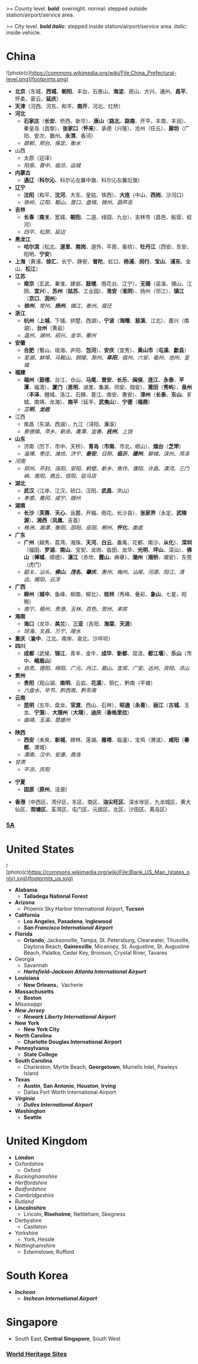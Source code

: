 \>= County level. **bold**: overnight. normal: stepped outside station/airport/service area.

\>= City level. **_bold italic_**: stepped inside station/airport/service area. _italic_: inside vehicle.

# China

![photo(c)https://commons.wikimedia.org/wiki/File:China_Prefectural-level.png](footprints.png)

- **北京**（东城、**西城**、**朝阳**、丰台、石景山、**海淀**、房山、大兴、通州、**昌平**、怀柔、密云、**延庆**）
- **天津**（河西、河东、和平、**南开**、河北、红桥）
- **河北**
  - **石家庄**（**长安**、桥西、新华）、**唐山**（**路北**、**路南**、开平、丰南、丰润）、秦皇岛（昌黎）、**张家口**（**怀来**）、承德（兴隆）、沧州（任丘）、**廊坊**（广阳、安次、霸州、**永清**、香河）
  - _邯郸_、_邢台_、_保定_、_衡水_
- 山西
  - 太原（迎泽）
  - _阳泉_、_晋中_、_临汾_、_运城_
- **内蒙古**
  - **通辽**（**科尔沁**、科尔沁左翼中旗、科尔沁左翼后旗）
- **辽宁**
  - **沈阳**（和平、**沈河**、大东、皇姑、铁西）、**大连**（中山、**西岗**、沙河口）
  - _铁岭_、_辽阳_、_鞍山_、_营口_、_盘锦_、_锦州_、_葫芦岛_
- **吉林**
  - **长春**（**南关**、宽城、**朝阳**、二道、绿园、九台）、吉林市（昌邑、船营、蛟河）
  - _四平_、_松原_、_延边_
- **黑龙江**
  - **哈尔滨**（松北、**道里**、**南岗**、道外、平房、香坊）、**牡丹江**（西安、东安、阳明、**宁安**）
- **上海**（黄浦、**徐汇**、长宁、静安、**普陀**、虹口、**杨浦**、**闵行**、**宝山**、**浦东**、金山、**松江**）
- **江苏**
  - **南京**（玄武、秦淮、建邺、**鼓楼**、雨花台、江宁）、**无锡**（梁溪、锡山、江阴、**宜兴**）、**苏州**（**姑苏**、工业园）、**淮安**（**淮阴**）、扬州（邗江）、**镇江**（**京口**、**润州**）
  - **_徐州_**、_常州_、**_扬州_**、_镇江_、_泰州_、_宿迁_
- **浙江**
  - **杭州**（**上城**、下城、拱墅、西湖）、**宁波**（**海曙**、**慈溪**、江北）、嘉兴（南湖）、**台州**（黄岩）
  - _温州_、_湖州_、_绍兴_、_金华_、_衢州_
- **安徽**
  - **合肥**（蜀山、瑶海、庐阳、**包河**）、**安庆**（宜秀）、**黄山市**（**屯溪**、**歙县**）
  - _芜湖_、_蚌埠_、_马鞍山_、_铜陵_、_滁州_、**_阜阳_**、_宿州_、_六安_、_亳州_、_池州_、_宣城_
- **福建**
  - **福州**（**鼓楼**、台江、仓山、**马尾**、**晋安**、**长乐**、**闽侯**、**连江**、**永泰**、**平潭**、福清）、**厦门**（**思明**、湖里、集美、同安、翔安）、**莆田**（**秀屿**）、**泉州**（**丰泽**、鲤城、洛江、石狮、晋江、南安、惠安）、**漳州**（**长泰**、**东山**、芗城、南靖、龙海）、**南平**（延平、**武夷山**）、**宁德**（**福鼎**）
  - **_三明_**、**_龙岩_**
- 江西
  - 南昌（东湖、西湖）、九江（浔阳、濂溪）
  - _景德镇_、_萍乡_、_新余_、_鹰潭_、_宜春_、**_抚州_**、_上饶_
- **山东**
  - 济南（历下、市中、天桥）、**青岛**（**市南**、市北、崂山）、**烟台**（**芝罘**）
  - _淄博_、_枣庄_、_潍坊_、_济宁_、**_泰安_**、_日照_、**_临沂_**、**_德州_**、_聊城_、_滨州_、_菏泽_
- _河南_
  - _郑州_、_开封_、_洛阳_、_安阳_、_鹤壁_、_新乡_、_焦作_、_濮阳_、_许昌_、_漯河_、_三门峡_、_南阳_、_商丘_、_信阳_、_驻马店_
- **湖北**
  - **武汉**（江岸、江汉、硚口、汉阳、**武昌**、洪山）
  - _孝感_、_黄冈_、_咸宁_、_随州_
- **湖南**
  - **长沙**（**芙蓉**、**天心**、岳麓、开福、雨花、长沙县）、**张家界**（永定、**武陵源**）、**湘西**（**凤凰**、吉首）
  - _株洲_、_湘潭_、_衡阳_、_邵阳_、_岳阳_、_郴州_、**_怀化_**、_娄底_
- **广东**
  - **广州**（越秀、荔湾、海珠、**天河**、**白云**、番禺、花都、南沙、**从化**）、**深圳**（福田、**罗湖**、**南山**、宝安、龙岗、盐田、龙华、**光明**、**坪山**、深汕）、**佛山**（**禅城**、顺德）、**湛江**（赤坎、**霞山**、麻章）、**潮州**（**湘桥**、潮安）、东莞（虎门）
  - _韶关_、_汕头_、**_佛山_**、**_茂名_**、**_肇庆_**、_惠州_、_梅州_、_汕尾_、_河源_、_阳江_、_清远_、_揭阳_、_云浮_
- **广西**
  - **柳州**（**城中**、鱼峰、柳南、柳北）、**桂林**（秀峰、叠彩、**象山**、七星、阳朔）
  - _南宁_、_梧州_、_贵港_、_玉林_、_百色_、_贺州_、_来宾_
- **海南**
  - **海口**（龙华、**美兰**）、**三亚**（吉阳、**海棠**、**天涯**）
  - _琼海_、_文昌_、_万宁_、_陵水_
- **重庆**（**渝中**、江北、南岸、渝北、沙坪坝）
- **四川**
  - **成都**（武侯、**锦江**、青羊、金牛、**成华**、**新都**、双流、**都江堰**）、**乐山**（市中、**峨眉山**）
  - _自贡_、_德阳_、_绵阳_、_广元_、_内江_、_眉山_、_宜宾_、_广安_、_达州_、_资阳_、_凉山_
- **贵州**
  - **贵阳**（观山湖、**南明**、云岩、**花溪**）、铜仁、黔南（平塘）
  - _六盘水_、_毕节_、_黔西南_、_黔东南_
- **云南**
  - **昆明**（五华、盘龙、**官渡**、西山、石林）、**昭通**（**永善**）、**丽江**（**古城**、玉龙、**宁蒗**）、**大理州**（**大理**）、**迪庆**（**香格里拉**）
  - _曲靖_、_玉溪_、_楚雄州_
<!--西藏-->
- **陕西**
  - **西安**（未央、**新城**、碑林、莲湖、**雁塔**、临潼）、宝鸡（渭滨）、**咸阳**（**秦都**、渭城）
  - _渭南_、_汉中_、_安康_、_商洛_
- _甘肃_
  - _平凉_、_庆阳_
<!--青海-->
- **宁夏**
  - **固原**（**原州**、泾源）
<!--新疆-->
- **香港**（中西区、湾仔区、东区、南区、**油尖旺区**、深水埗区、九龙城区、黄大仙区、**观塘区**、荃湾区、屯门区、元朗区、北区、沙田区、离岛区）
<!--*澳门-->
<!--*台湾-->
### [5A](5A)

# United States

![photo(c)https://commons.wikimedia.org/wiki/File:Blank_US_Map_(states_only).svg](footprints_us.svg)

- **Alabama**
  - **Talladega National Forest**
- **Arizona**
  - Phoenix Sky Harbor International Airport, **Tucson**
- **California**
  - **Los Angeles**, **Pasadena**, **Inglewood**
  - **_San Francisco International Airport_**
- **Florida**
  - **Orlando**, Jacksonville, Tampa, St. Petersburg, Clearwater, Titusville, Daytona Beach, **Gainesville**, Micanopy, St. Augustine, St. Augustine Beach, Palatka, Cedar Key, Bronson, Crystal River, Tavares
- Georgia
  - Savannah
  - **_Hartsfield–Jackson Atlanta International Airport_**
- **Louisiana**
  - **New Orleans**，Vacherie
- **Massachusetts**
  - **Boston**
- _Mississippi_
- **_New Jersey_**
  - **_Newark Liberty International Airport_**
- **New York**
  - **New York City**
- **North Carolina**
  - **Charlotte Douglas International Airport**
- **Pennsylvania**
  - **State College**
- **South Carolina**
  - Charleston, Myrtle Beach, **Georgetown**, Murrells Inlet, Pawleys Island
- **Texas**
  - **Austin**, **San Antonio**, **Houston**, **Irving**
  - Dallas Fort Worth International Airport
- **_Virginia_**
  - **_Dulles International Airport_**
- **Washington**
  - **Seattle**

# United Kingdom

- **London**
- Oxfordshire
  - Oxford
- _Buckinghamshire_
- _Hertfordshire_
- _Bedfordshire_
- _Cambridgeshire_
- _Rutland_
- **Lincolnshire**
  - Lincoln, **Riseholme**, Nettleham, Skegness
- Derbyshire
  - Castleton
- Yorkshire
  - York, Hessle
- Nottinghamshire
  - Edwinstowe, Rufford

# South Korea

- **_Incheon_**
  - **_Incheon International Airport_**

# Singapore

- South East, **Central Singapore**, South West

### [World Heritage Sites](worldheritage)
